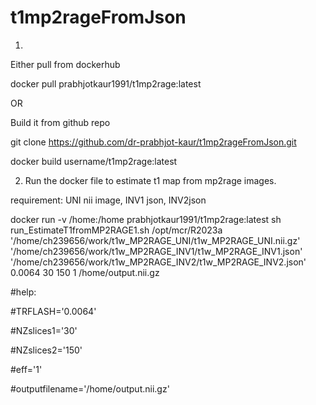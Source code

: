 # t1mp2rageFromJson

1. 
Either pull from dockerhub


docker pull prabhjotkaur1991/t1mp2rage:latest 

OR

Build it from github repo


git clone https://github.com/dr-prabhjot-kaur/t1mp2rageFromJson.git


docker build username/t1mp2rage:latest

2. Run the docker file to estimate t1 map from mp2rage images.



requirement: UNI nii image, INV1 json, INV2json



docker run -v /home:/home prabhjotkaur1991/t1mp2rage:latest sh run_EstimateT1fromMP2RAGE1.sh /opt/mcr/R2023a  '/home/ch239656/work/t1w_MP2RAGE_UNI/t1w_MP2RAGE_UNI.nii.gz' '/home/ch239656/work/t1w_MP2RAGE_INV1/t1w_MP2RAGE_INV1.json' '/home/ch239656/work/t1w_MP2RAGE_INV2/t1w_MP2RAGE_INV2.json' 0.0064 30 150 1 /home/output.nii.gz

#help:


#TRFLASH='0.0064'


#NZslices1='30'


#NZslices2='150'


#eff='1'

#outputfilename='/home/output.nii.gz'
